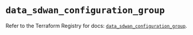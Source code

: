 # `data_sdwan_configuration_group`

Refer to the Terraform Registry for docs: [`data_sdwan_configuration_group`](https://registry.terraform.io/providers/ciscodevnet/sdwan/0.8.0/docs/data-sources/configuration_group).
